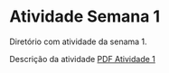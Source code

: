# Atividade Semana 1

Diretório com atividade da senama 1.

Descrição da atividade [PDF Atividade 1](https://github.com/gilmaresende/pos-java/blob/main/java-1/AtividadeSenama1/Atividade%2001.pdf)
